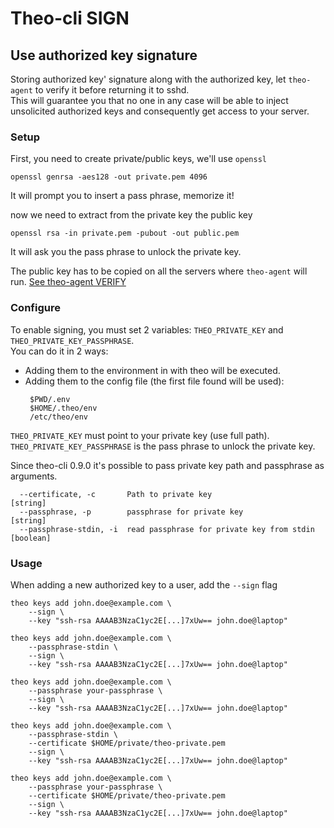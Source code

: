 # Theo-cli SIGN

## Use authorized key signature

Storing authorized key' signature along with the authorized key, let `theo-agent` to verify it before returning it to sshd.   
This will guarantee you that no one in any case will be able to inject unsolicited authorized keys and consequently get access to your server.

### Setup

First, you need to create private/public keys, we'll use `openssl`

```
openssl genrsa -aes128 -out private.pem 4096
```

It will prompt you to insert a pass phrase, memorize it!

now we need to extract from the private key the public key

```
openssl rsa -in private.pem -pubout -out public.pem
```

It will ask you the pass phrase to unlock the private key.

The public key has to be copied on all the servers where `theo-agent` will run. [See theo-agent VERIFY](https://github.com/theoapp/theo-agent/blob/master/VERIFY.md)

### Configure

To enable signing, you must set 2 variables: `THEO_PRIVATE_KEY` and `THEO_PRIVATE_KEY_PASSPHRASE`.   
You can do it in 2 ways:
 * Adding them to the environment in with theo will be executed.
 * Adding them to the config file (the first file found will be used):
   ```
    $PWD/.env
    $HOME/.theo/env
    /etc/theo/env
    ```
`THEO_PRIVATE_KEY` must point to your private key (use full path).  
`THEO_PRIVATE_KEY_PASSPHRASE` is the pass phrase to unlock the private key.

Since theo-cli 0.9.0 it's possible to pass private key path and passphrase as arguments. 

```
  --certificate, -c       Path to private key                           [string]
  --passphrase, -p        passphrase for private key                    [string]
  --passphrase-stdin, -i  read passphrase for private key from stdin   [boolean]
```

### Usage

When adding a new authorized key to a user, add the `--sign` flag

```
theo keys add john.doe@example.com \
    --sign \
    --key "ssh-rsa AAAAB3NzaC1yc2E[...]7xUw== john.doe@laptop"
```

```
theo keys add john.doe@example.com \
    --passphrase-stdin \
    --sign \
    --key "ssh-rsa AAAAB3NzaC1yc2E[...]7xUw== john.doe@laptop"
```


```
theo keys add john.doe@example.com \
    --passphrase your-passphrase \
    --sign \
    --key "ssh-rsa AAAAB3NzaC1yc2E[...]7xUw== john.doe@laptop"
```

```
theo keys add john.doe@example.com \
    --passphrase-stdin \
    --certificate $HOME/private/theo-private.pem
    --sign \
    --key "ssh-rsa AAAAB3NzaC1yc2E[...]7xUw== john.doe@laptop"
```

```
theo keys add john.doe@example.com \
    --passphrase your-passphrase \
    --certificate $HOME/private/theo-private.pem
    --sign \
    --key "ssh-rsa AAAAB3NzaC1yc2E[...]7xUw== john.doe@laptop"
```
